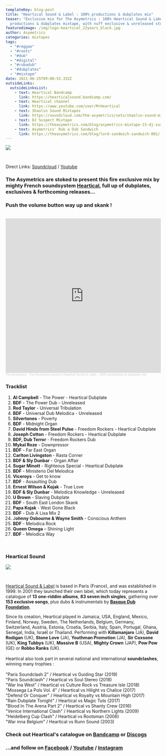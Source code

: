 ```yaml
---
templateKey: blog-post
title: "Heartical Sound & Label : 100% productions & dubplates mix"
teaser: "Exclusive mix for The Asymetrics : 100% Heartical Sound & Label
  productions & dubplates mixtape, with nuff exclusive & unreleased stuff ! "
featuredimage: /img/logo-heartical_22years_black.jpg
author: Asymetrics
categories: mixtapes
tags:
  - "#reggae"
  - "#roots"
  - "#dub"
  - "#digital"
  - "#rubadub"
  - "#dubplates"
  - "#mixtape"
date: 2021-06-25T09:00:53.332Z
outsideLinks:
  outsideLinksList:
    - text: Heartical Bandcamp
      link: https://hearticalsound.bandcamp.com/
    - text: Heartical channel
      link: https://www.youtube.com/user/MrHeartical
    - text: Shaolin Sound Mixtapes
      link: https://soundcloud.com/the-asymetrics/sets/shaolin-sound-mixtapes
    - text: DJ Suspect Mixtape
      link: https://theasymetrics.com/blog/asymetrics-mixtape-23-dj-suspect/
    - text: Asymetrics' Rub a Dub Sandwich
      link: https://theasymetrics.com/blog/lord-sandwich-sandwich-001/
---
```

![](/img/theasymetrics_sergio_heartical.jpg)

<br>

Direct Links: [Soundcloud](https://soundcloud.com/the-asymetrics/heartical-sound-mix) / [Youtube](https://www.youtube.com/watch?v=mbpOLGXGd7Q)

### The Asymetrics are stoked to present this fire exclusive mix by mighty French soundsystem [Heartical](https://www.facebook.com/soundheartical), full up of dubplates, exclusives & forthcoming releases...

### Push the volume button way up and skank !

<br>

<iframe width="100%" height="500" scrolling="no" frameborder="no" allow="autoplay" src="https://w.soundcloud.com/player/?url=https%3A//api.soundcloud.com/tracks/1075640311&color=%23ff5500&auto_play=false&hide_related=false&show_comments=true&show_user=true&show_reposts=false&show_teaser=true&visual=true"></iframe><div style="font-size: 10px; color: #cccccc;line-break: anywhere;word-break: normal;overflow: hidden;white-space: nowrap;text-overflow: ellipsis; font-family: Interstate,Lucida Grande,Lucida Sans Unicode,Lucida Sans,Garuda,Verdana,Tahoma,sans-serif;font-weight: 100;"><a href="https://soundcloud.com/the-asymetrics" title="The Asymetrics" target="_blank" style="color: #cccccc; text-decoration: none;">The Asymetrics</a> · <a href="https://soundcloud.com/the-asymetrics/heartical-sound-mix" title="The Asymetrics present: Heartical Sound &amp; Label - 100% productions &amp; dubplates mix" target="_blank" style="color: #cccccc; text-decoration: none;">The Asymetrics present: Heartical Sound &amp; Label - 100% productions &amp; dubplates mix</a></div>

### Tracklist

1. **Al Campbell** - The Power - Heartical Dubplate
2. **BDF** - The Power Dub - Unreleased
3. **Rod Taylor** - Universal Tribulation
4. **BDF** - Universal Dub Melodica - Unreleased
5. **Silvertones** - Poverty
6. **BDF** - Midnight Organ
7. **David Hinds from Steel Pulse** - Freedom Rockers - Heartical Dubplate
8. **Joseph Cotton** - Freedom Rockers - Heartical Dubplate
9. **BDF, Dub Terror** - Freedom Rockers Dub
10. **Mykal Roze** - Downpressor
11. **BDF** - Far East Organ
12. **Carlton Livingston** - Rasta Corner
13. **BDF & Sly Dunbar** - Organ Affair
14. **Sugar Minott** - Righteous Special - Heartical Dubplate
15. **BDF** - Ministerio Del Melodica
16. **Viceroys** - Get to know
17. **BDF** - Assaulting Dub
18. **Ernest Wilson & Kojak** - True Love
19. **BDF & Sly Dunbar** - Melodica Knowledge - Unreleased
20. **U Brown** - Slaving Dubplate
21. **BDF** - South East London Skank
22. **Papa Kojak** - West Gone Black
23. **BDF** - Dub A Lisa Mix 2
24. J**ohnny Osbourne & Wayne Smith** - Conscious Anthem
25. **BDF** - Melodica Rock
26. **Queen Omega** – Shining Light
27. **BDF** - Melodica Way

<br>

### Heartical Sound

![](/img/theasymetrics_heartical_trophy.jpg)

<br>

[Heartical Sound & Label](https://hearticalsound.bandcamp.com/) is based in Paris (France), and was established in 1999. In 2001 they launched their own label, which today represents a catalogue of **13 one-riddim albums**, **83 seven inch singles**, gathering over **153 exclusive songs**, plus dubs & instrumentals by **[Basque Dub Foundation](https://en.wikipedia.org/wiki/Basque_Dub_Foundation)**. 

Since its creation, Heartical played in Jamaica, USA, England, Mexico, Finland, Norway, Sweden, The Netherlands, Belgium, Germany, Switzerland, Austria, Estonia, Croatia, Serbia, Italy, Spain, Portugal, Ghana, Senegal, India, Israël or Thailand. Performing with **Killamanjaro** (JA), **David Rodigan** (UK), **Stone Love** (JA), **Youthman Promotion** (JA), **Sir Coxsone** (UK), **King Tubbys** (UK), **Massive B** (USA), **Mighty Crown** (JAP), **Pow Pow** (GE) or **Robbo Ranks** (UK).\
\
Heartical also took part in several national and international **soundclashes**, winning many trophies :\
\
"Paris Soundclash 2" / Heartical vs Guiding Star (2019)\
"Paris Soundclash" / Heartical vs Soul Stereo (2018)\
"War Ina West" / Heartical vs Culture Rock vs Treasure Isle (2018)\
"Mossega La Pols Vol. 4" / Heartical vs Hilight vs Chalice (2017)\
"Defend Or Conquer" / Heartical vs Royalty vs Mountain High (2017)\
"Rain Dubplate Tonight" / Heartical vs Magic Tuts (2017)\
"Blood In The Arena Part 2" / Heartical vs Shanty Crew (2016)\
"Venice International Clash" / Heartical vs Northern Lights (2009)\
"Heidelberg Cup Clash" / Heartical vs Rootsman (2006)\
"War inna Belgium" / Heartical vs Runn Sound (2003)

### Check out Heartical's catalogue on [Bandcamp](https://hearticalsound.bandcamp.com/) or [Discogs](https://www.discogs.com/label/62993-Heartical)

### ...and follow on [](www.facebook.com/soundheartical)[Facebook](https://www.facebook.com/soundheartical) / [](<www.youtube.com/mrheartical >)[Youtube](https://www.youtube.com/user/MrHeartical) / [Instagram](https://www.instagram.com/heartical_soundandlabel/)